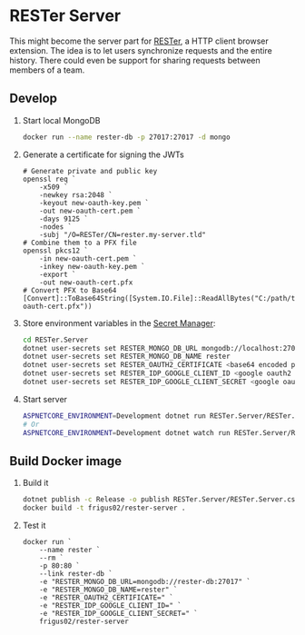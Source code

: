 # RESTer Server

This might become the server part for [RESTer](https://github.com/frigus02/RESTer),
a HTTP client browser extension. The idea is to let users synchronize requests
and the entire history. There could even be support for sharing requests between
members of a team.

## Develop

1.  Start local MongoDB

    ```sh
    docker run --name rester-db -p 27017:27017 -d mongo
    ```

2.  Generate a certificate for signing the JWTs

    ```posh
    # Generate private and public key
    openssl req `
        -x509 `
        -newkey rsa:2048 `
        -keyout new-oauth-key.pem `
        -out new-oauth-cert.pem `
        -days 9125 `
        -nodes `
        -subj "/O=RESTer/CN=rester.my-server.tld"
    # Combine them to a PFX file
    openssl pkcs12 `
        -in new-oauth-cert.pem `
        -inkey new-oauth-key.pem `
        -export `
        -out new-oauth-cert.pfx
    # Convert PFX to Base64
    [Convert]::ToBase64String([System.IO.File]::ReadAllBytes("C:/path/to/new-oauth-cert.pfx"))
    ```

3.  Store environment variables in the [Secret Manager](https://docs.microsoft.com/en-us/aspnet/core/security/app-secrets?view=aspnetcore-2.1&tabs=visual-studio-code#secret-manager):

    ```sh
    cd RESTer.Server
    dotnet user-secrets set RESTER_MONGO_DB_URL mongodb://localhost:27017
    dotnet user-secrets set RESTER_MONGO_DB_NAME rester
    dotnet user-secrets set RESTER_OAUTH2_CERTIFICATE <base64 encoded pfx certificate>
    dotnet user-secrets set RESTER_IDP_GOOGLE_CLIENT_ID <google oauth2 client id>
    dotnet user-secrets set RESTER_IDP_GOOGLE_CLIENT_SECRET <google oauth2 client secret>
    ```

4.  Start server

    ```sh
    ASPNETCORE_ENVIRONMENT=Development dotnet run RESTer.Server/RESTer.Server.csproj
    # Or
    ASPNETCORE_ENVIRONMENT=Development dotnet watch run RESTer.Server/RESTer.Server.csproj
    ```

## Build Docker image

1.  Build it

    ```sh
    dotnet publish -c Release -o publish RESTer.Server/RESTer.Server.csproj
    docker build -t frigus02/rester-server .
    ```

2.  Test it

    ```posh
    docker run `
        --name rester `
        --rm `
        -p 80:80 `
        --link rester-db `
        -e "RESTER_MONGO_DB_URL=mongodb://rester-db:27017" `
        -e "RESTER_MONGO_DB_NAME=rester" `
        -e "RESTER_OAUTH2_CERTIFICATE=" `
        -e "RESTER_IDP_GOOGLE_CLIENT_ID=" `
        -e "RESTER_IDP_GOOGLE_CLIENT_SECRET=" `
        frigus02/rester-server
    ```
